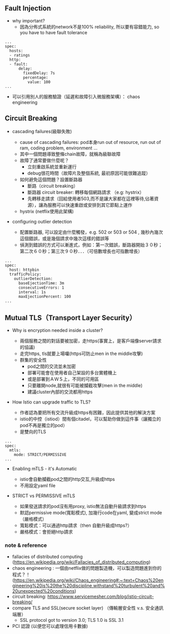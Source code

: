 ## Fault Injection
- why important?
  - 因為分佈式系統的network不是100% reliability, 所以要有容錯能力, so you have to have fault tolerance
```
...
spec:
  hosts:
  - ratings
  http:
  - fault:
      delay:
        fixedDelay: 7s
        percentage:
          value: 100
...
```
  - 可以引用別人的服務驗證（延遲和故障引入微服務架構）： chaos engineering


## Circuit Breaking
- cascading failures(級聯失敗)
  - cause of cascading failures: pod本身run out of resource, run out of ram, coding problem, environment ...
  - 其中一個問題導致整條chain故障，就稱為級聯故障
  - 故障了通常要做什麼呢？
    - 立刻重啟系統並重新運行
    - debug很花時間（故障片及整個系統, 最初原因可能很難追蹤）
  - 如何避免這個問題？設置斷路器
    - 斷路（circuit breaking）
    - 斷路器 circuit breaker: 轉移每個網路請求 （e.g: hystrix）
    - 先轉移走請求（回給使用者503,而不是讓大家都在這裡等待,佔著資源），讓為服務可以快速重啟或安排到其它節點上運作
  - hystrix (netflix使用此架構)
  
- configuring outlier detection
  - 配置斷路器, 可以設定由什麼觸發，e.g. 502 or 503 or 504 , 幾秒內幾次這個錯誤，或是幾個請求中幾次這樣的錯誤等
  - 偵測到錯誤的方式可以漸進式，例如：第一次錯誤，斷路器開始３０秒；第二次６０秒；第三次９０秒．．．（可倍數增長也可指數增長）

```
...
spec:
  host: httpbin
  trafficPolicy:
    outlierDetection:
      baseEjectionTime: 3m
      consecutiveErrors: 1
      interval: 1s
      maxEjectionPercent: 100
...
```


## Mutual TLS（Transport Layer Security）
- Why is encryption needed inside a cluster?
  - 兩個服務之間的對話要被加密，走https(事實上，是客戶端像server請求的協議)
  - 走完https, tls就要上場囉(https可防止men in the middle攻擊) 
  - 群集的安全性
    - pod之間的交流並未加密
    - 部署可能會在使用者自己架設的多台實體機上
    - 或是部署到ＡＷＳ上，不同的可用區
    - 只要離開node,就很有可能被攔截攻擊(men in the middle)
    - 建議cluster內部的交流都用https
    
- How Istio can upgrade traffic to TLS?
  - 作者認為要把所有交流升級成https有困難，因此提供其他的解決方案
  - istio的中控（istiod）間有個citadel，可以幫助你做到這件事（讓獨立的pod不再是獨立的pod）
  - 是雙向的TLS 
```
...
spec:
  mtls:
    mode: STRICT/PERMISSIVE
...
```

- Enabling mTLS - it's Automatic
  - istio會自動攔截pod之間的http交互,升級成https
  - 不用設定yaml file

- STRICT vs PERMISSIVE mTLS
  - 如果發送請求的pod沒有用proxy, istio無法自動升級請求到https
  - 默認permissive mode(寬鬆模式), 加幾行code在yaml, 變成strict mode（嚴格模式）
  - 寬鬆模式：可以通過http請求（then 自動升級成https?）
  - 嚴格模式：會拒絕http請求



### note & reference
- fallacies of distributed computing (https://en.wikipedia.org/wiki/Fallacies_of_distributed_computing)
- chaos engineering : 一個由netflix做的問題製造機，可以製造問題進到你的程式？！
  (https://en.wikipedia.org/wiki/Chaos_engineering#:~:text=Chaos%20engineering%20is%20the%20discipline,withstand%20turbulent%20and%20unexpected%20conditions)
- circuit breaking: https://www.servicemesher.com/blog/istio-circuit-breaking/
- compare TLS and SSL(secure socket layer) （傳輸層安全性 v.s. 安全通訊端層）
  - SSL protocol got to version 3.0; TLS 1.0 is SSL 3.1 
- PCI 認證 (以便您可以處理信用卡數據)


